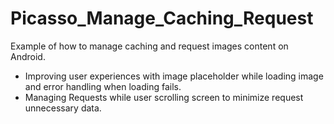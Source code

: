 # Picasso_Manage_Caching_Request
Example of how to manage caching and request images content on Android. 
- Improving user experiences with image placeholder while loading image and error handling when loading fails.
- Managing Requests while user scrolling screen to minimize request unnecessary data.
